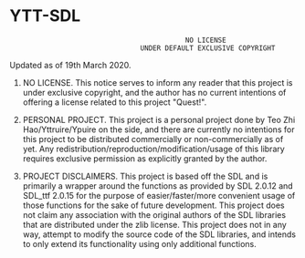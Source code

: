 # YTT-SDL

                                               NO LICENSE
                                    UNDER DEFAULT EXCLUSIVE COPYRIGHT

Updated as of 19th March 2020.

1. NO LICENSE. This notice serves to inform any reader that this project is under exclusive copyright, and the author has no current intentions of offering a license related to this project "Quest!".

2. PERSONAL PROJECT. This project is a personal project done by Teo Zhi Hao/Yttruire/Ypuire on the side, and there are currently no intentions for this project to be distributed commercially or non-commercially as of yet. Any redistribution/reproduction/modification/usage of this library requires exclusive permission as explicitly granted by the author.

3. PROJECT DISCLAIMERS. This project is based off the SDL and is primarily a wrapper around the functions as provided by SDL 2.0.12 and SDL_ttf 2.0.15 for the purpose of easier/faster/more convenient usage of those functions for the sake of future development. This project does not claim any association with the original authors of the SDL libraries that are distributed under the zlib license. This project does not in any way, attempt to modify the source code of the SDL libraries, and intends to only extend its functionality using only additional functions.
